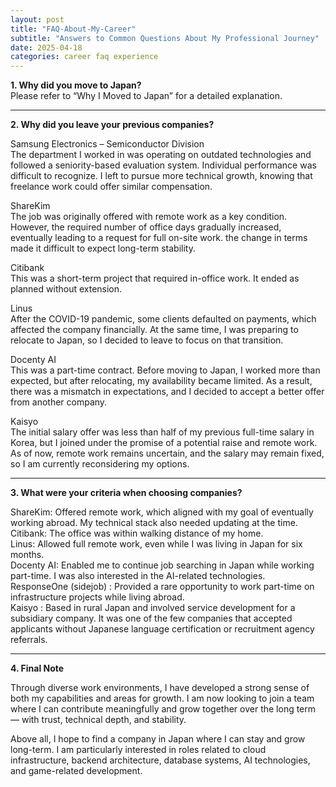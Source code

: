 ```yaml
---
layout: post
title: "FAQ-About-My-Career"
subtitle: "Answers to Common Questions About My Professional Journey"
date: 2025-04-18
categories: career faq experience
---
```


**1. Why did you move to Japan?**  
Please refer to “Why I Moved to Japan” for a detailed explanation.

---

**2. Why did you leave your previous companies?**

Samsung Electronics – Semiconductor Division  
The department I worked in was operating on outdated technologies and followed a seniority-based evaluation system. Individual performance was difficult to recognize. I left to pursue more technical growth, knowing that freelance work could offer similar compensation.

ShareKim  
The job was originally offered with remote work as a key condition. However, the required number of office days gradually increased, eventually leading to a request for full on-site work. the change in terms made it difficult to expect long-term stability.

Citibank  
This was a short-term project that required in-office work. It ended as planned without extension.

Linus  
After the COVID-19 pandemic, some clients defaulted on payments, which affected the company financially. At the same time, I was preparing to relocate to Japan, so I decided to leave to focus on that transition.

Docenty AI  
This was a part-time contract. Before moving to Japan, I worked more than expected, but after relocating, my availability became limited. As a result, there was a mismatch in expectations, and I decided to accept a better offer from another company.

Kaisyo  
The initial salary offer was less than half of my previous full-time salary in Korea, but I joined under the promise of a potential raise and remote work. As of now, remote work remains uncertain, and the salary may remain fixed, so I am currently reconsidering my options.

---

**3. What were your criteria when choosing companies?**

ShareKim: Offered remote work, which aligned with my goal of eventually working abroad. My technical stack also needed updating at the time.  
Citibank: The office was within walking distance of my home.  
Linus: Allowed full remote work, even while I was living in Japan for six months.  
Docenty AI: Enabled me to continue job searching in Japan while working part-time. I was also interested in the AI-related technologies.  
ResponseOne (sidejob)  : Provided a rare opportunity to work part-time on infrastructure projects while living abroad.  
Kaisyo : Based in rural Japan and involved service development for a subsidiary company. It was one of the few companies that accepted applicants without Japanese language certification or recruitment agency referrals.


---

**4. Final Note**

Through diverse work environments, I have developed a strong sense of both my capabilities and areas for growth. I am now looking to join a team where I can contribute meaningfully and grow together over the long term — with trust, technical depth, and stability.

Above all, I hope to find a company in Japan where I can stay and grow long-term. I am particularly interested in roles related to cloud infrastructure, backend architecture, database systems, AI technologies, and game-related development.
